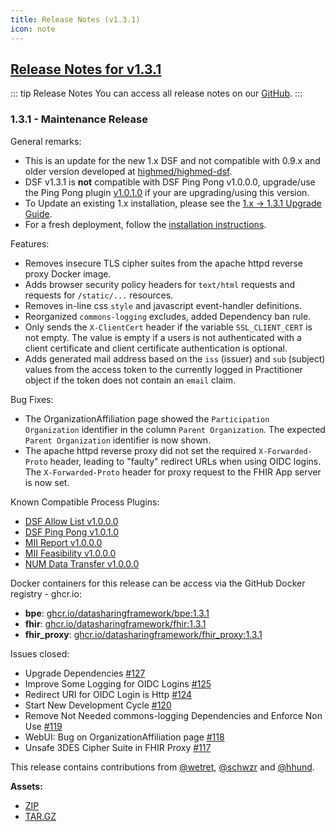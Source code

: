 ```yaml
---
title: Release Notes (v1.3.1)
icon: note
---
```


## [Release Notes for v1.3.1](https://github.com/datasharingframework/dsf/releases/tag/v1.3.1)

::: tip Release Notes
You can access all release notes on our [GitHub](https://github.com/datasharingframework/dsf/releases).
:::

### 1.3.1 - Maintenance Release
General remarks:
- This is an update for the new 1.x DSF and not compatible with 0.9.x and older version developed at [highmed/highmed-dsf](https://github.com/highmed/highmed-dsf).
- DSF v1.3.1 is **not** compatible with DSF Ping Pong v1.0.0.0, upgrade/use the Ping Pong plugin [v1.0.1.0](https://github.com/datasharingframework/dsf-process-ping-pong/releases/tag/v1.0.1.0) if your are upgrading/using this version.
- To Update an existing 1.x installation, please see the [1.x -> 1.3.1 Upgrade Guide](https://dsf.dev/v1.3.1/maintain/upgrade-from-1.html).
- For a fresh deployment, follow the [installation instructions](https://dsf.dev/v1.3.1/maintain/install.html).

Features:
- Removes insecure TLS cipher suites from the apache httpd reverse proxy Docker image.
- Adds browser security policy headers for `text/html` requests and requests for `/static/...` resources.
- Removes in-line css `style` and javascript event-handler definitions.
- Reorganized `commons-logging` excludes, added Dependency ban rule.
- Only sends the `X-ClientCert` header if the variable `SSL_CLIENT_CERT` is not empty. The value is empty if a users is not authenticated with a client certificate and client certificate authentication is optional.
- Adds generated mail address based on the `iss` (issuer) and `sub` (subject) values from the access token to the currently logged in Practitioner object if the token does not contain an `email` claim.

Bug Fixes:
- The OrganizationAffiliation page showed the `Participation Organization` identifier in the column `Parent Organization`.  The expected  `Parent Organization` identifier is now shown.
- The apache httpd reverse proxy did not set the required `X-Forwarded-Proto` header, leading to "faulty" redirect URLs when using OIDC logins. The `X-Forwarded-Proto` header for proxy request to the FHIR App server is now set.

Known Compatible Process Plugins:
- [DSF Allow List v1.0.0.0](https://github.com/datasharingframework/dsf-process-allow-list/releases/tag/v1.0.0.0)
- [DSF Ping Pong v1.0.1.0](https://github.com/datasharingframework/dsf-process-ping-pong/releases/tag/v1.0.1.0)
- [MII Report v1.0.0.0](https://github.com/medizininformatik-initiative/mii-process-report/releases/tag/v1.0.0.0)
- [MII Feasibility v1.0.0.0](https://github.com/medizininformatik-initiative/feasibility-dsf-process/releases/tag/v1.0.0.0)
- [NUM Data Transfer v1.0.0.0](https://github.com/num-codex/codex-processes-ap1/releases/tag/v1.0.0.0)

Docker containers for this release can be access via the GitHub Docker registry - ghcr.io:
* **bpe**: [ghcr.io/datasharingframework/bpe:1.3.1](https://github.com/orgs/datasharingframework/packages/container/bpe/142957162?tag=1.3.1)
* **fhir**: [ghcr.io/datasharingframework/fhir:1.3.1](https://github.com/orgs/datasharingframework/packages/container/fhir/142954854?tag=1.3.1)
* **fhir_proxy**: [ghcr.io/datasharingframework/fhir_proxy:1.3.1](https://github.com/orgs/datasharingframework/packages/container/fhir_proxy/142950963?tag=1.3.1)

Issues closed:
- Upgrade Dependencies [#127](https://github.com/datasharingframework/dsf/issues/127)
- Improve Some Logging for OIDC Logins [#125](https://github.com/datasharingframework/dsf/issues/125) 
- Redirect URI for OIDC Login is Http [#124](https://github.com/datasharingframework/dsf/issues/124) 
- Start New Development Cycle [#120](https://github.com/datasharingframework/dsf/issues/120)
- Remove Not Needed commons-logging Dependencies and Enforce Non Use [#119](https://github.com/datasharingframework/dsf/issues/119) 
- WebUI: Bug on OrganizationAffiliation page [#118](https://github.com/datasharingframework/dsf/issues/118) 
- Unsafe 3DES Cipher Suite in FHIR Proxy [#117](https://github.com/datasharingframework/dsf/issues/117)

This release contains contributions from [@wetret](https://github.com/wetret), [@schwzr](https://github.com/schwzr) and [@hhund](https://github.com/hhund).

**Assets:** 
- [ZIP](https://github.com/datasharingframework/dsf/archive/refs/tags/v1.3.1.zip)
- [TAR.GZ](https://github.com/datasharingframework/dsf/archive/refs/tags/v1.3.1.tar.gz)


